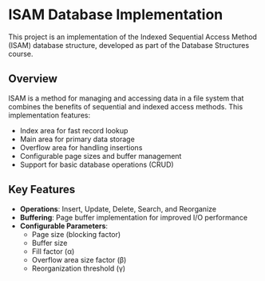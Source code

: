 # ISAM Database Implementation

This project is an implementation of the Indexed Sequential Access Method (ISAM) database structure, developed as part of the Database Structures course. 

## Overview

ISAM is a method for managing and accessing data in a file system that combines the benefits of sequential and indexed access methods. This implementation features:

- Index area for fast record lookup
- Main area for primary data storage
- Overflow area for handling insertions
- Configurable page sizes and buffer management
- Support for basic database operations (CRUD)

## Key Features

- **Operations**: Insert, Update, Delete, Search, and Reorganize
- **Buffering**: Page buffer implementation for improved I/O performance
- **Configurable Parameters**:
  - Page size (blocking factor)
  - Buffer size
  - Fill factor (α)
  - Overflow area size factor (β)
  - Reorganization threshold (γ)